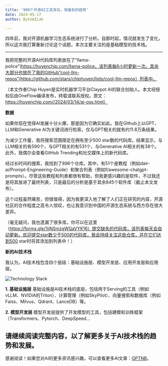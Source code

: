```yaml
---
title: '900个开源AI工具背后，我看到的趋势'
date: 2024-05-17
author: ByteAILab

---
```


四年前，我对开源机器学习生态系统进行了分析。自那时起，情况就发生了变化，所以这次我打算重新讨论这个话题，本次主要关注的是基础模型的技术栈。

---


我把完整的开源AI代码库列表放在了“llama-police”(https://huyenchip.com/llama-police，该列表每6小时更新一次。其余大部分也放在了我的GitHub“cool-llm-repos”(https://github.com/stars/chiphuyen/lists/cool-llm-repos）列表中。

（本文作者Chip Huyen是实时机器学习平台Claypot AI的联合创始人。本文经授权后由OneFlow编译发布，转载请联系授权。原文：https://huyenchip.com//2024/03/14/ai-oss.html）

**数据**

如果你现在觉得AI发展十分火爆，那是因为它确实如此。我在Github上以GPT、LLM和Generative AI为关键词进行检索，仅与GPT相关的就有约11.8万条结果。

为减少工作量，我将搜索范围限定在拥有至少500 star数的代码库。结果显示，与LLM相关的有590个，与GPT相关的有531个，与Generative AI相关的有38个。此外，我偶尔会查看GitHub Trending和社交媒体上的新代码库。

经过长时间的搜索，我找到了896个仓库。其中，有51个是教程（例如dair-ai/Prompt-Engineering-Guide）和聚合列表（例如f/awesome-chatgpt-prompts）。尽管这些教程和列表都很有帮助，但我更感兴趣的是软件，不过我还是将其放进了最终列表，只是最后的分析是基于其余845个软件库（截止本文发布）。

这个过程虽然痛苦，但很值得，因为我更深入地了解了人们正在研究的内容，开源社区的合作程度之高令人惊叹，也让我意识到中国的开源生态系统与西方存在很大差异。

（毫无疑问，我也遗漏了很多库。你可以在这里（https://forms.gle/1ijNSnizgWQaVYK16）提交缺失的代码库，该列表每天会自动更新。欢迎提交star数少于500的代码库，我会持续关注这些仓库，并在它们达到500 star时将其添加到列表中！）

**新的AI技术栈**

我认为，AI技术栈包含四个层级：基础设施层、模型开发层、应用开发层和应用层。

![Technology Stack](http://www.jesonc.com/FvAyyl7m7_P-mpBpFwgJhVus0LpY)

**1. 基础设施层**
基础设施是AI技术栈的底层，包括用于Serving的工具（例如vLLM、NVIDIA的Triton）、计算管理（例如SkyPilot）、向量搜索和数据库（例如Faiss、Milvus、Qdrant、LanceDB）等。

**2. 模型开发层**
模型开发层提供了开发模型的工具，包括建模和训练框架（Transformers、Pytorch、DeepSpeed...

**请继续阅读完整内容，以了解更多关于AI技术栈的趋势和发展。**
---
感谢阅读！如果您对AI的更多资讯感兴趣，可以查看更多AI文章：[GPTNB](https://gptnb.com)。